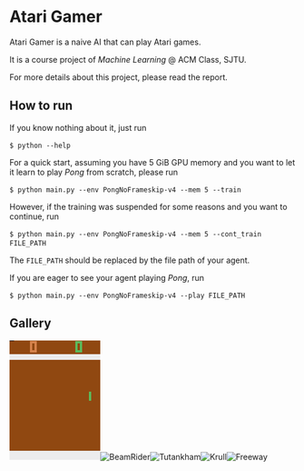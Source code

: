 # Atari Gamer

Atari Gamer is a naive AI that can play Atari games. 

It is a course project of *Machine Learning*  @ ACM Class, SJTU.

For more details about this project, please read the report.

## How to run

If you know nothing about it, just run

```shell
$ python --help
```

For a quick start, assuming you have 5 GiB GPU memory and you want to let it learn to play *Pong* from scratch, please run

```shell
$ python main.py --env PongNoFrameskip-v4 --mem 5 --train
```

However, if the training was suspended for some reasons and you want to continue, run

```shell
$ python main.py --env PongNoFrameskip-v4 --mem 5 --cont_train FILE_PATH
```

The `FILE_PATH` should be replaced by the file path of your agent.

If you are eager to see your agent playing *Pong*, run

```shell
$ python main.py --env PongNoFrameskip-v4 --play FILE_PATH
```

## Gallery

![Pong](./asset/PongNoFrameskip-v4.gif)![BeamRider](./asset/BeamRiderNoFrameskip-v4.gif)![Tutankham](./asset/TutankhamNoFrameskip-v4.gif)![Krull](./asset/KrullNoFrameskip-v4.gif)![Freeway](./asset/FreewayNoFrameskip-v4.gif)